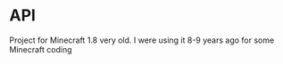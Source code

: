 # API


Project for Minecraft 1.8 very old. I were using it 8-9 years ago for some Minecraft coding
